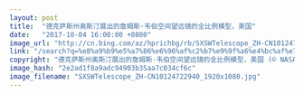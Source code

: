 ```yaml
---
layout: post
title:  "德克萨斯州奥斯汀展出的詹姆斯·韦伯空间望远镜的全比例模型，美国"
date:   "2017-10-04 16:00:00 +0800"
image_url: "http://cn.bing.com/az/hprichbg/rb/SXSWTelescope_ZH-CN10124722940_1920x1080.jpg"
link: "/search?q=%e8%a9%b9%e5%a7%86%e6%96%af%c2%b7%e9%9f%a6%e4%bc%af%e7%a9%ba%e9%97%b4%e6%9c%9b%e8%bf%9c%e9%95%9c&form=hpcapt&mkt=zh-cn"
copyright: "德克萨斯州奥斯汀展出的詹姆斯·韦伯空间望远镜的全比例模型，美国 (© NASA)"
image_hash: "2e2ad1f8a9adc94903b35aa7c034cf6c"
image_filename: "SXSWTelescope_ZH-CN10124722940_1920x1080.jpg"
---
```


